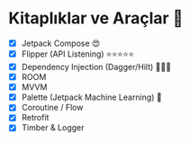 # Kitaplıklar ve Araçlar :hammer:

- [x] Jetpack Compose 😍
- [x] Flipper (API Listening) ⭐️⭐️⭐️⭐️⭐️
- [x] Dependency Injection (Dagger/Hilt) 🕵🏻‍♂️
- [x] ROOM
- [x] MVVM
- [x] Palette (Jetpack Machine Learning) 🤖
- [x] Coroutine / Flow
- [x] Retrofit
- [x] Timber & Logger
